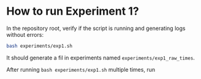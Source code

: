 # How to run Experiment 1?

In the repository root, verify if the script is running and generating logs without errors:

```bash
bash experiments/exp1.sh
```

It should generate a fil in experiments named `experiments/exp1_raw_times`.

After running `bash experiments/exp1.sh` multiple times, run
